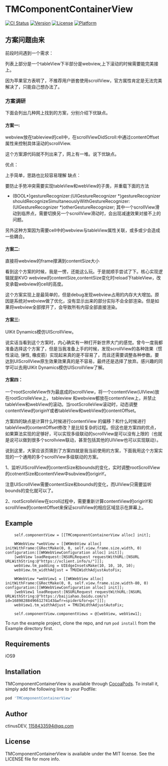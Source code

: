 # TMComponentContainerView

[![CI Status](https://img.shields.io/travis/ctinusDEV/TMComponentContainerView.svg?style=flat)](https://travis-ci.org/ctinusDEV/TMComponentContainerView)
[![Version](https://img.shields.io/cocoapods/v/TMComponentContainerView.svg?style=flat)](https://cocoapods.org/pods/TMComponentContainerView)
[![License](https://img.shields.io/cocoapods/l/TMComponentContainerView.svg?style=flat)](https://cocoapods.org/pods/TMComponentContainerView)
[![Platform](https://img.shields.io/cocoapods/p/TMComponentContainerView.svg?style=flat)](https://cocoapods.org/pods/TMComponentContainerView)

## 方案问题由来
前段时间遇到一个需求：

列表上部分是一个tableView下半部分是webview,上下滚动的时候需要能完美接上。

因为苹果官方表明了，不推荐用户嵌套使用scrollView，官方属性肯定是无法完美解决了，只能自己想办法了。

### 方案调研
下面会列出几种网上找到的方案，分别介绍下优缺点。

#### 方案一:
webview放在tableview的cell中，在scrollViewDidScroll:中通过contentOffset属性来控制具体滚动的scrollView.

这个方案源代码就不列出来了，网上有一堆。说下优缺点。

优点：

上手简单，思路也比较容易理解
缺点：

要防止手势冲突需要实现tableView和webView的子类，并重载下面的方法

- (BOOL*)gestureRecognizer:(UIGestureRecognizer *)gestureRecognizer shouldRecognizeSimultaneouslyWithGestureRecognizer:(UIGestureRecognizer *)otherGestureRecognizer;
其中一个scrollView滑动到临界点，需要切换另一个scrollView滑动时，会出现减速效果对接不上的问题。

另外这种方案因为需要cell中的webview与tableView属性关联，或多或少会造成一些耦合。

#### 方案二:
直接将webview的frame撑满到contentSize大小

看到这个方案的时候，我是一愣，还能这么玩。于是就顺手尝试了下。核心实现逻辑就是KVO webview的contentSize,contentSize变化时reload下tableView，改变承载webview的cell的高度。

这个方案实现上是最简单的，但是debug发现webview占用的内存大大增加。原因是系统对webview做了优化，没有显示出来的部分实际不会全部渲染。但是如果将webview全部撑开了，会导致所有内容全部直接渲染。

#### 方案三:
UIKit Dynamics模仿UIScrollView。

说实话当看到这个方案时，内心确实有一种打开新世界大门的感觉。曾今一度我都准备选择这个方案了，但是当我准备上手的时候，发现scrollView的各种效果（惯性滚动, 弹性, 橡皮筋）实现起来真的是不容易了，而且还需要调整各种参数。要达到UIScrollView原生效果效果真的是不容易，最终还是选择了放弃。感兴趣的同学可以去用UIKit Dynamics模仿UIScrollView了解。

#### 方案四：
一个rootScrolleView作为最底成的scrollView，将一个contentView(UIView)放在rootScrolleView上， tableview 和webview都放在contentView上，并禁止tableView和webView的滚动。当rootScrolleView滚动时，动态调整contentView的originY或者tableView和webView的contentOffset。

方案四的缺点是计算什么时候进行contentView 的偏移？和什么时候进行tableView的contentOffset修改？是比较复杂的过程。但这也是方案四的优点，如果算法实现的足够好，可以实现多级联动的scrollView是可以没有上限的（也就是说可以做到很多个scrollview联动，甚至包括其他的UIView也可以实现联动）。

说到这里，大家应该页猜到了方案四就是我当前使用的方案，下面我用这个方案实现的一个通用的多个scrollView多级联动的方案。

1、监听UIScrollView的contentSize和bounds的变化，实时调整rootScrollView的cotnentSize和contentView中subview的originY。

注意UIScrollView需要contentSize和bounds的变化，而UIView只需要监听bounds的变化就可以了。

2、rootScrolleView在scroll过程中，需要重新计算contentView的originY和scrollView的contentOffset来保证scrollView的相应区域显示在屏幕上。


## Example
``` objc
    self.componentView = [[TMComponentContainerView alloc] init];
    
    WKWebView *webView = [[WKWebView alloc] initWithFrame:CGRectMake(0, 0, self.view.frame.size.width, 0) configuration:[[WKWebViewConfiguration alloc] init]];
    [webView loadRequest:[NSURLRequest requestWithURL:[NSURL URLWithString:@"https://xclient.info/s/"]]];
    webView.tm_padding = UIEdgeInsetsMake(10, 10, 10, 10);
    webView.tm_widthAdjust = TMUIWidthAdjustAutoFix;
    
    WKWebView *webView1 = [[WKWebView alloc] initWithFrame:CGRectMake(0, 0, self.view.frame.size.width-80, 0) configuration:[[WKWebViewConfiguration alloc] init]];
    [webView1 loadRequest:[NSURLRequest requestWithURL:[NSURL URLWithString:@"https://baijiahao.baidu.com/s?id=1689828849661274143&wfr=spider&for=pc"]]];
    webView1.tm_widthAdjust = TMUIWidthAdjustAutoFix;
    
    self.componentView.componentViews = @[webView, webView1];
```
To run the example project, clone the repo, and run `pod install` from the Example directory first.

## Requirements
iOS9

## Installation

TMComponentContainerView is available through [CocoaPods](https://cocoapods.org). To install
it, simply add the following line to your Podfile:

```ruby
pod 'TMComponentContainerView'
```

## Author

ctinusDEV, 1158433594@qq.com

## License

TMComponentContainerView is available under the MIT license. See the LICENSE file for more info.
